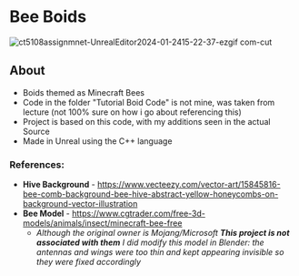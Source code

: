 # Bee Boids
![ct5108assignmnet-UnrealEditor2024-01-2415-22-37-ezgif com-cut](https://github.com/ALadysz/BeeBoids/assets/114247615/4d173e49-eb9c-41c0-b523-950b4ff7890e)
## About
- Boids themed as Minecraft Bees
- Code in the folder "Tutorial Boid Code" is not mine, was taken from lecture (not 100% sure on how i go about referencing this)
- Project is based on this code, with my additions seen in the actual Source
- Made in Unreal using the C++ language
### References:
- **Hive Background** - https://www.vecteezy.com/vector-art/15845816-bee-comb-background-bee-hive-abstract-yellow-honeycombs-on-background-vector-illustration
- **Bee Model** - https://www.cgtrader.com/free-3d-models/animals/insect/minecraft-bee-free
  - _Although the original owner is Mojang/Microsoft **This project is not associated with them** I did modify this model in Blender: the antennas and wings were too thin and kept appearing invisible so they were fixed accordingly_
